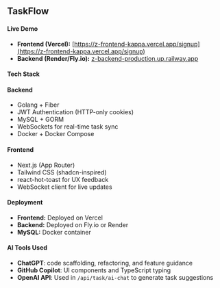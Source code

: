 ## TaskFlow 

#### Live Demo

- **Frontend (Vercel):** [https://z-frontend-kappa.vercel.app/signup](https://z-frontend-kappa.vercel.app/signup)
- **Backend (Render/Fly.io):** [z-backend-production.up.railway.app](z-backend-production.up.railway.app)


#### Tech Stack

#### Backend
- Golang + Fiber
- JWT Authentication (HTTP-only cookies)
- MySQL + GORM
- WebSockets for real-time task sync
- Docker + Docker Compose

#### Frontend
- Next.js (App Router)
- Tailwind CSS (shadcn-inspired)
- react-hot-toast for UX feedback
- WebSocket client for live updates




#### Deployment

- **Frontend:** Deployed on Vercel
- **Backend:** Deployed on Fly.io or Render
- **MySQL:** Docker container


#### AI Tools Used

- **ChatGPT**: code scaffolding, refactoring, and feature guidance
- **GitHub Copilot**: UI components and TypeScript typing
- **OpenAI API**: Used in `/api/task/ai-chat` to generate task suggestions

